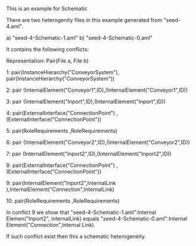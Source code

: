 This is an example for Schematic 

There are two heterogenity files in this example generated from "seed-4.aml".

a) "seed-4-Schematic-1.aml"
b) "seed-4-Schematic-0.aml"

It contains the following conflicts:

Representation: Pair(File a, File b)

1: pair(InstanceHierarchy("ConveyorSystem"), pair(InstanceHierarchy("ConveyorSystem"))

2: pair (InternalElement("Conveyor1",ID),(InternalElement("Conveyor1",ID))

3: pair (InternalElement("Inport",ID),(InternalElement("Inport",ID))

4: pair(ExternalInterface("ConnectionPoint") , (ExternalInterface("ConnectionPoint"))

5: pair(RoleRequirements ,RoleRequirements)


6: pair (InternalElement("Conveyor2",ID),(InternalElement("Conveyor2",ID))

7: pair (InternalElement("Inport2",ID),(InternalElement("Inport2",ID))

8: pair(ExternalInterface("ConnectionPoint") , (ExternalInterface("ConnectionPoint"))

9: pair(InternalElement("Inport2",InternalLink ),InternalElement("Connection",InternalLink)

10: pair(RoleRequirements ,RoleRequirements)



In conflict 9 we show that "seed-4-Schematic-1.aml":Internal Elemen("Inport2", internalLink) equals "seed-4-Schematic-0.aml":Internal Element("Connection",Internal Link). 

If such conflict exist then this a schematic heterogeneity.